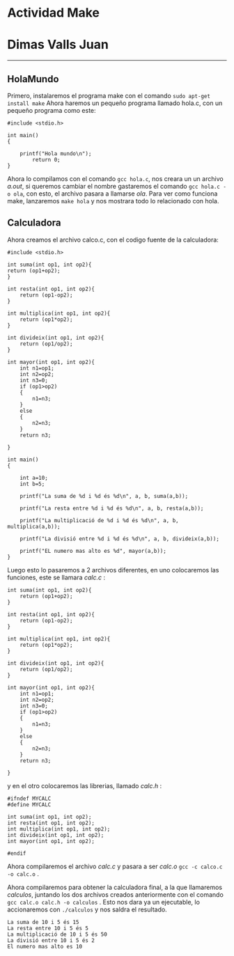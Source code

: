 # **Actividad Make**
# Dimas Valls Juan
------------------------------------------------------
## HolaMundo
Primero, instalaremos el programa make con el comando 
``sudo apt-get install make``
Ahora haremos un pequeño programa llamado hola.c, con un pequeño programa como este:


    #include <stdio.h>

    int main()
    {
    
        printf("Hola mundo\n");
            return 0;
    }

Ahora lo compilamos con el comando ``gcc hola.c``, nos creara un un archivo _a.out_, si queremos cambiar el nombre gastaremos el comando ``gcc hola.c -o ola``, con esto, el archivo pasara a llamarse _ola_. 
Para ver como funciona make, lanzaremos ``make hola`` y nos mostrara todo lo relacionado con hola.

## Calculadora

Ahora creamos el archivo calco.c, con el codigo fuente de la calculadora:

    #include <stdio.h>

    int suma(int op1, int op2){
    return (op1+op2);
    }

    int resta(int op1, int op2){
        return (op1-op2);
    }

    int multiplica(int op1, int op2){
        return (op1*op2);
    }

    int divideix(int op1, int op2){
        return (op1/op2);
    }

    int mayor(int op1, int op2){
        int n1=op1;
        int n2=op2;
        int n3=0;
        if (op1>op2)
        {
            n1=n3;
        }
        else
        {
            n2=n3;
        }
        return n3;
        
    }

    int main()
    {
            
        int a=10;
        int b=5;

        printf("La suma de %d i %d és %d\n", a, b, suma(a,b));

        printf("La resta entre %d i %d és %d\n", a, b, resta(a,b));

        printf("La multiplicació de %d i %d és %d\n", a, b, multiplica(a,b));

        printf("La divisió entre %d i %d és %d\n", a, b, divideix(a,b));

        printf("EL numero mas alto es %d", mayor(a,b));
    }

Luego esto lo pasaremos a 2 archivos diferentes, en uno colocaremos las funciones, este se llamara _calc.c_ :

    int suma(int op1, int op2){
        return (op1+op2);
    }

    int resta(int op1, int op2){
        return (op1-op2);
    }

    int multiplica(int op1, int op2){
        return (op1*op2);
    }

    int divideix(int op1, int op2){
        return (op1/op2);
    }

    int mayor(int op1, int op2){
        int n1=op1;
        int n2=op2;
        int n3=0;
        if (op1>op2)
        {
            n1=n3;
        }
        else
        {
            n2=n3;
        }
        return n3;
        
    }
y en el otro colocaremos las librerias, llamado _calc.h_ :

    #ifndef MYCALC
    #define MYCALC

    int suma(int op1, int op2);
    int resta(int op1, int op2);
    int multiplica(int op1, int op2);
    int divideix(int op1, int op2);
    int mayor(int op1, int op2);

    #endif

Ahora compilaremos el archivo _calc.c_ y pasara a ser _calc.o_ ``gcc -c calco.c -o calc.o`` .

Ahora compilaremos para obtener la calculadora final, a la que llamaremos _calculos_, juntando los dos archivos creados anteriormente con el comando ``gcc calc.o calc.h -o calculos`` .
Esto nos dara ya un ejecutable, lo accionaremos con ``./calculos`` y nos saldra el resultado.
    
    La suma de 10 i 5 és 15
    La resta entre 10 i 5 és 5
    La multiplicació de 10 i 5 és 50
    La divisió entre 10 i 5 és 2
    El numero mas alto es 10